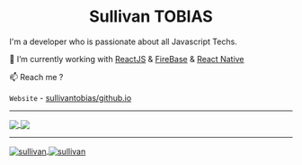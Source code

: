 <h1 align="center"> Sullivan TOBIAS </h1>

I'm a developer who is passionate about all Javascript Techs. 

🔭 I’m currently working with [ReactJS](https://reactjs.org/) & [FireBase](https://firebase.google.com/) & [React Native](https://reactnative.dev/)

📫 Reach me ?

`Website` - [sullivantobias/github.io](sullivantobias/github.io)

---

<div>
  <a href="https://github.com/sullivantobias/sullivantobias.github.io">
    <img align="center" src="https://github-readme-stats.vercel.app/api/pin/?username=sullivantobias&repo=sullivantobias.github.io" />
  </a>
  <a href="https://github.com/sullivantobias/weather-app">
    <img align="center" src="https://github-readme-stats.vercel.app/api/pin/?username=sullivantobias&repo=weather-app" />
  </a>
</div>

---

<div>
  <a href="https://github.com/sullivantobias">
    <img align="center" src="https://github-readme-stats.vercel.app/api?username=sullivantobias&show_icons=true" alt=sullivan />
  </a>
  <a href="https://github.com/sullivantobias">
    <img align="center" src="https://github-readme-stats.vercel.app/api/top-langs/?username=sullivantobias&layout=compact" alt=sullivan />
  </a>
</div>


